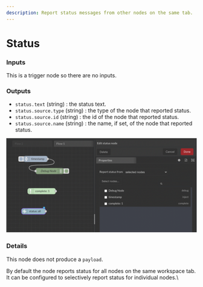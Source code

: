 ```yaml
---
description: Report status messages from other nodes on the same tab.
---
```


# Status

### Inputs

This is a trigger node so there are no inputs.

### Outputs

* `status.text` (string) : the status text.&#x20;
* `status.source.type` (string) : the type of the node that reported status.&#x20;
* `status.source.id` (string) : the id of the node that reported status.&#x20;
* `status.source.name` (string) : the name, if set, of the node that reported status.

![](<../../../.gitbook/assets/image (19).png>)

### Details

This node does not produce a `payload`.

By default the node reports status for all nodes on the same workspace tab. It can be configured to selectively report status for individual nodes.\
